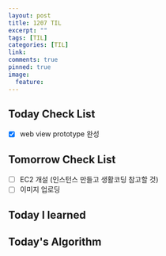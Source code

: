 ```yaml
---
layout: post
title: 1207 TIL
excerpt: ""
tags: [TIL]
categories: [TIL]
link:
comments: true
pinned: true
image:
  feature:
---
```


## Today Check List

- [x] web view prototype 완성

## Tomorrow Check List

- [ ] EC2 개설 (인스턴스 만들고 생활코딩 참고할 것)
- [ ] 이미지 업로딩

## Today I learned



## Today's Algorithm

